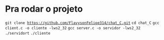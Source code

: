 <h1>Pra rodar o projeto</h1>

<code>git clone https://github.com/FlavysonFelipe314/chat_C.git</code>
<code>cd chat_C</code>
<code>gcc client.c -o cliente -lws2_32</code>
<code>gcc server.c -o servidor -lws2_32</code>
<code>./servidort</code>
<code>./cliente</code>
